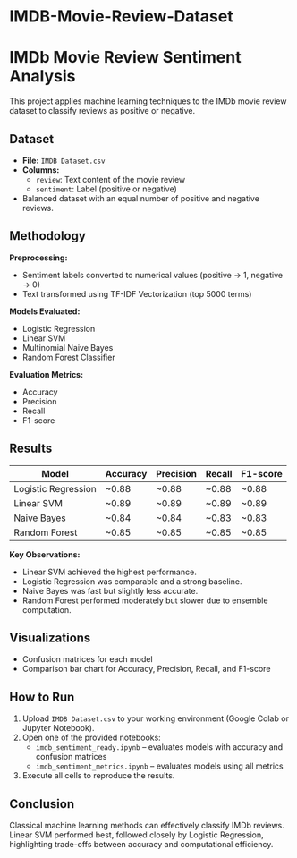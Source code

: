 # IMDB-Movie-Review-Dataset

# IMDb Movie Review Sentiment Analysis

This project applies machine learning techniques to the IMDb movie review dataset to classify reviews as positive or negative.

## Dataset

- **File:** `IMDB Dataset.csv`  
- **Columns:**  
  - `review`: Text content of the movie review  
  - `sentiment`: Label (positive or negative)  
- Balanced dataset with an equal number of positive and negative reviews.

## Methodology

**Preprocessing:**  
- Sentiment labels converted to numerical values (positive → 1, negative → 0)  
- Text transformed using TF-IDF Vectorization (top 5000 terms)

**Models Evaluated:**  
- Logistic Regression  
- Linear SVM  
- Multinomial Naive Bayes  
- Random Forest Classifier  

**Evaluation Metrics:**  
- Accuracy  
- Precision  
- Recall  
- F1-score  

## Results

| Model                  | Accuracy | Precision | Recall | F1-score |
|------------------------|----------|-----------|--------|----------|
| Logistic Regression    | ~0.88    | ~0.88     | ~0.88  | ~0.88    |
| Linear SVM             | ~0.89    | ~0.89     | ~0.89  | ~0.89    |
| Naive Bayes            | ~0.84    | ~0.84     | ~0.83  | ~0.83    |
| Random Forest          | ~0.85    | ~0.85     | ~0.85  | ~0.85    |

**Key Observations:**  
- Linear SVM achieved the highest performance.  
- Logistic Regression was comparable and a strong baseline.  
- Naive Bayes was fast but slightly less accurate.  
- Random Forest performed moderately but slower due to ensemble computation.

## Visualizations

- Confusion matrices for each model  
- Comparison bar chart for Accuracy, Precision, Recall, and F1-score  

## How to Run

1. Upload `IMDB Dataset.csv` to your working environment (Google Colab or Jupyter Notebook).  
2. Open one of the provided notebooks:  
   - `imdb_sentiment_ready.ipynb` – evaluates models with accuracy and confusion matrices  
   - `imdb_sentiment_metrics.ipynb` – evaluates models using all metrics  
3. Execute all cells to reproduce the results.  

## Conclusion

Classical machine learning methods can effectively classify IMDb reviews. Linear SVM performed best, followed closely by Logistic Regression, highlighting trade-offs between accuracy and computational efficiency.













